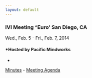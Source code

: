 ```yaml
---
layout: default
---
```

<div id="rightCol0">

<div data-align="center">

### IVI Meeting ^Euro' San Diego, CA 

Wed., Feb. 5 - Fri., Feb. 7, 2014

</div>

<div data-align="center">

#### *Hosted by Pacific Mindworks  
  
*

</div>

[Minutes](2014FebMeetingSummary_Final_.pdf) - [Meeting
Agenda](February%202014%20Agenda%20-%20IVI_final.pdf)

####  

 

</div>

